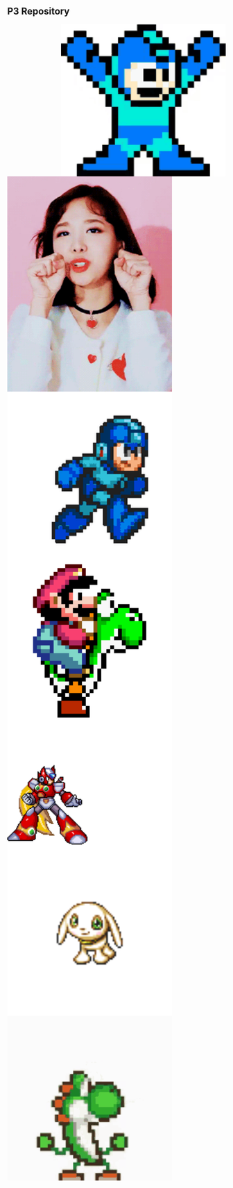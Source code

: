 
## P3 Repository


 <img src="source/tenor.gif" width="380" align="right"> 

 <img src="source/heh.gif" width="380" align="left"> 


 <img src="source/mega.gif" width="380" align="left"> 

  <img src="source/mario.gif" width="380" align="left"> 

  <img src="source/zero.gif" width="380" align="left"> 
  
  <img src="source/Salamon2.gif" width="380" align="left"> 
  
  <img src="source/yoshi2.gif" width="380" align="left"> 
